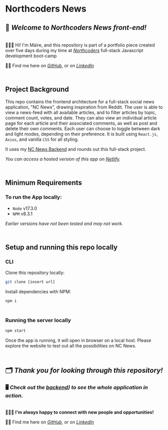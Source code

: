 # Northcoders News

## 📰 _Welcome to Northcoders News front-end!_

<br> 👩🏽‍💻 Hi! I'm Máire, and this repository is part of a portfolio piece created over five days during my time at _[Northcoders](https://northcoders.com/company/about-us)_ full-stack Javascript development boot-camp

👋🏽 Find me here on _[GitHub](https://github.com/maire-digital "let's connect!")_, or on _[LinkedIn](https://www.linkedin.com/in/maire-dev/ "let's connect!")_

## <br> Project Background

This repo contains the frontend architecture for a full-stack social news application, "NC News", drawing inspiration from Reddit. The user is able to view a news-feed with all available articles, and to filter articles by topic, comment count, votes, and date. They can also view an individual article page for each article and their associated comments, as well as post and delete their own comments. Each user can choose to toggle between dark and light modes, depending on their preference. It is built using `React.js`, `Axios`, and vanilla `CSS` for all styling.

It uses my [NC News Backend](https://github.com/maire-digital/NC-News-BE) and rounds out this full-stack project.

_You can access a hosted version of this app on [Netlify](https://maire-nc-news.netlify.app/)._

## <br> Minimum Requirements <br>

### To run the App locally:

- `Node` v17.3.0
- `NPM` v8.3.1

_Earlier versions have not been tested and may not work._

## <br> Setup and running this repo locally

### CLI

Clone this repository locally:

```bash
git clone [insert url]
```

Install dependencies with NPM:

```bash
npm i
```

### <br> Running the server locally

```bash
npm start
```

Once the app is running, it will open in browser on a local host. Please explore the website to test out all the possibilities on NC News. <br>

## <br>🗂 **_Thank you for looking through this repository!_**

### 🖥 **_Check out the [backend](https://github.com/maire-digital/NC-News-BE)) to see the whole application in action._**

<br>👩🏽‍💻 **I'm always happy to connect with new people and opportunities!**

👋🏽 Find me here on _[GitHub](https://github.com/maire-digital "let's connect!")_, or on _[LinkedIn](https://www.linkedin.com/in/maire-dev/ "let's connect!")_
